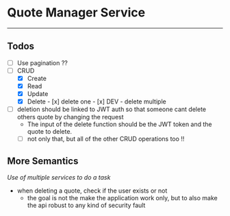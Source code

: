 # Quote Manager Service

---
## Todos
- [ ] Use pagination ??
- [ ] CRUD
  - [x] Create
  - [x] Read
  - [x] Update
  - [x] Delete
		- [x] delete one
		- [x] DEV - delete multiple
- [ ] deletion should be linked to JWT auth so that someone cant delete others quote by changing the request
	- The input of the delete function should be the JWT token and the quote to delete.
	- [ ] not only that, but all of the other CRUD operations too !!
      
## More Semantics
*Use of multiple services to do a task*
- when deleting a quote, check if the user exists or not
  - the goal is not the make the application work only, but to also make the api robust to any kind of security fault